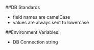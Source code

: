 ##DB Standards

- field names are camelCase
- values are always sent to lowercase

##Environment Variables:

- DB Connection string
